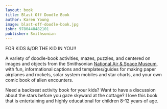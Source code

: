 ```yaml
---
layout: book
title: Blast Off Doodle Book
author: Karen Young
image: blast-off-doodle-book.jpg
isbn: 9780448482101
publisher: Smithsonian
---
```

FOR KIDS &/OR THE KID IN YOU!!

A variety of doodle-book activities, mazes, puzzles, and centered on images and objects from the Smithsonian [National Air & Space Museum](https://airandspace.si.edu/), with fun, informational captions and templates/guides for making paper airplanes and rockets, solar system mobiles and star charts, and your own comic book of alien encounters.

Need a backseat activity book for your kids? Want to have a discussion about the stars before you gaze skyward at the cottage? I love this book that is entertaining and highly educational for children 8-12 years of age.
